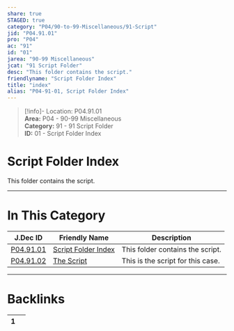 ```yaml
---  
share: true  
STAGED: true  
category: "P04/90-to-99-Miscellaneous/91-Script"  
jid: "P04.91.01"  
pro: "P04"  
ac: "91"  
id: "01"  
jarea: "90-99 Miscellaneous"  
jcat: "91 Script Folder"  
desc: "This folder contains the script."  
friendlyname: "Script Folder Index"  
title: "index"  
alias: "P04-91-01, Script Folder Index"  
---  
```

>[!info]- Location: P04.91.01  
>**Area:** P04 - 90-99 Miscellaneous  
>**Category:** 91 - 91 Script Folder  
>**ID:** 01 - Script Folder Index  
  
# Script Folder Index  
  
This folder contains the script.  
   
  
  
---  
# In This Category  
  
| J.Dec ID                                                                                        | Friendly Name                                                                                     | Description                       |  
| ----------------------------------------------------------------------------------------------- | ------------------------------------------------------------------------------------------------- | --------------------------------- |  
| [P04.91.01](index.md#)         | [Script Folder Index](index.md#) | This folder contains the script.  |  
| [P04.91.02](./92-The-Script.md#) | [The Script](./92-The-Script.md#)  | This is the script for this case. |  
  
  
---  
# Backlinks  
<div><table class="dataview table-view-table"><thead class="table-view-thead"><tr class="table-view-tr-header"><th class="table-view-th"><span></span><span class="dataview small-text">1</span></th><th class="table-view-th"><span></span></th></tr></thead><tbody class="table-view-tbody"></tbody></table></div>